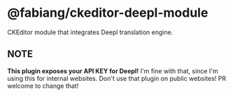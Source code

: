 # @fabiang/ckeditor-deepl-module

CKEditor module that integrates Deepl translation engine.

## NOTE

**This plugin exposes your API KEY for Deepl!**
I'm fine with that, since I'm using this for internal websites.
Don't use that plugin on public websites! PR welcome to change that!
